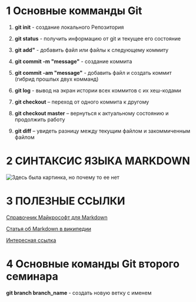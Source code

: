 # 1 Основные комманды Git 


1. **git init** -  создание локального Репозитория

2. **git status** - получить информацию от git и текущее его состояние

3. **git add"** - добавить файл или файлы к следующему коммиту 

4. **git commit -m "message"** - создание коммита

5. **git commit -am "message"** - добавить файл и создать коммит (гибрид прошлых двух комманд)

6. **git log** - вывод на экран истории всех коммитов с их хеш-кодами

7. **git checkout** – переход от одного коммита к другому

8. **git checkout master** – вернуться к актуальному состоянию и продолжить работу

9. **git diff** – увидеть разницу между текущим файлом и закоммиченным файлом

# 2 СИНТАКСИС ЯЗЫКА MARKDOWN

![Здесь была картинка, но почему то ее нет](syntaxix.bmp "Cинтаксис языка Маркдаун")

# 3 ПОЛЕЗНЫЕ ССЫЛКИ
[Справочник Майкрософт для Markdown](https://docs.microsoft.com/ru-ru/contribute/markdown-reference
)

[Статья об Markdown в википедии](https://ru.wikipedia.org/wiki/Markdown)

[Интересная ссылка](https://www.youtube.com/watch?v=dQw4w9WgXcQ)


# 4 Основные команды Git второго семинара


**git branch branch_name** - создать новую ветку с именем